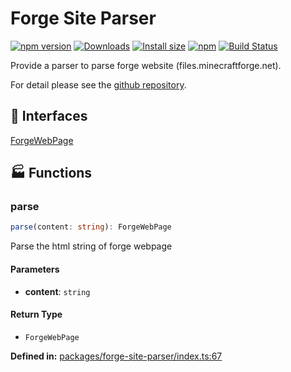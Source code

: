 # Forge Site Parser

[![npm version](https://img.shields.io/npm/v/@xmcl/forge-installer.svg)](https://www.npmjs.com/package/@xmcl/forge-installer)
[![Downloads](https://img.shields.io/npm/dm/@xmcl/forge-installer.svg)](https://npmjs.com/@xmcl/forge-installer)
[![Install size](https://packagephobia.now.sh/badge?p=@xmcl/forge-installer)](https://packagephobia.now.sh/result?p=@xmcl/forge-installer)
[![npm](https://img.shields.io/npm/l/@xmcl/minecraft-launcher-core.svg)](https://github.com/voxelum/minecraft-launcher-core-node/blob/master/LICENSE)
[![Build Status](https://github.com/voxelum/minecraft-launcher-core-node/workflows/Build/badge.svg)](https://github.com/Voxelum/minecraft-launcher-core-node/actions?query=workflow%3ABuild)

Provide a parser to parse forge website (files.minecraftforge.net).

For detail please see the [github repository](https://github.com/Voxelum/minecraft-launcher-core-node).

## 🤝 Interfaces

<div class="definition-grid interface"><a href="forge-site-parser/@xmcl/forge-site-parser.ForgeWebPage">ForgeWebPage</a></div>

## 🏭 Functions

### parse

```ts
parse(content: string): ForgeWebPage
```
Parse the html string of forge webpage
#### Parameters

- **content**: `string`
#### Return Type

- `ForgeWebPage`

<p style="font-size: 14px; color: var(--vp-c-text-2)">
<strong>Defined in:</strong> <a href="https://github.com/voxelum/minecraft-launcher-core-node/blob/master/packages/forge-site-parser/index.ts#L67" target="_blank" rel="noreferrer">packages/forge-site-parser/index.ts:67</a>
</p>



